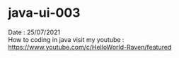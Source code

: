 # java-ui-003
Date : 25/07/2021<br/>
How to coding in java
visit my youtube : https://www.youtube.com/c/HelloWorld-Raven/featured
<br/><br/>
